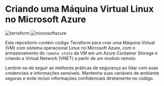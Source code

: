 # Criando uma Máquina Virtual Linux no Microsoft Azure

![terraform](https://img.shields.io/badge/-terraform-white?style=for-the-badge&logo=terraform&color=7B42BC&logoColor=white)
![microsoftazure](https://img.shields.io/badge/-Microsoft_Azure-white?style=for-the-badge&logo=microsoftazure&color=0078D7&logoColor=white)

Este repositório contém código Terraform para criar uma Máquina Virtual (VM) com sistema operacional Linux no Microsoft Azure, com o armazenamento do `remote state` da VM em um Azure Container Storage e criando a Virtual Network (VNET) a partir de um modulo remoto.

Lembre-se de seguir as melhores práticas de segurança ao lidar com suas credenciais e informações sensíveis. Mantenha suas variáveis de ambiente seguras e evite incluir informações confidenciais diretamente no código.
